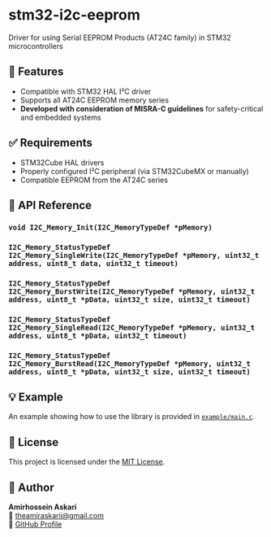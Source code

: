 # stm32-i2c-eeprom

Driver for using Serial EEPROM Products (AT24C family) in STM32 microcontrollers

## 🔧 Features

- Compatible with STM32 HAL I²C driver 
- Supports all AT24C EEPROM memory series 
- **Developed with consideration of MISRA-C guidelines** for safety-critical and embedded systems  

## ✅ Requirements

- STM32Cube HAL drivers  
- Properly configured I²C peripheral (via STM32CubeMX or manually)  
- Compatible EEPROM from the AT24C series

## 🧪 API Reference

### `void I2C_Memory_Init(I2C_MemoryTypeDef *pMemory)`
### `I2C_Memory_StatusTypeDef I2C_Memory_SingleWrite(I2C_MemoryTypeDef *pMemory, uint32_t address, uint8_t data, uint32_t timeout)`
### `I2C_Memory_StatusTypeDef I2C_Memory_BurstWrite(I2C_MemoryTypeDef *pMemory, uint32_t address, uint8_t *pData, uint32_t size, uint32_t timeout)`
### `I2C_Memory_StatusTypeDef I2C_Memory_SingleRead(I2C_MemoryTypeDef *pMemory, uint32_t address, uint8_t *pData, uint32_t timeout)`
### `I2C_Memory_StatusTypeDef I2C_Memory_BurstRead(I2C_MemoryTypeDef *pMemory, uint32_t address, uint8_t *pData, uint32_t size, uint32_t timeout)`

## 💡 Example
An example showing how to use the library is provided in [`example/main.c`](./example/main.c). 

## 📜 License
This project is licensed under the [MIT License](./LICENSE).

## 👤 Author
**Amirhossein Askari**  
📧 theamiraskarii@gmail.com  
🔗 [GitHub Profile](https://github.com/AmirhoseinAskari)
